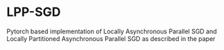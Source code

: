 # LPP-SGD
Pytorch based implementation of Locally Asynchronous Parallel SGD and Locally Partitioned Asynchronous Parallel SGD as described in the paper 
